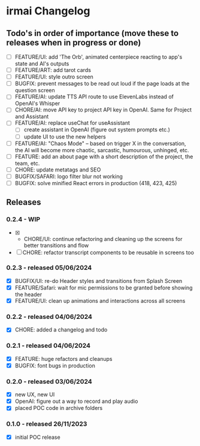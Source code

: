 # irmai Changelog

## Todo's in order of importance (move these to releases when in progress or done)

- [ ] FEATURE/UI: add 'The Orb', animated centerpiece reacting to app's state and AI's outputs
- [ ] FEATURE/ART: add tarot cards
- [ ] FEATURE/UI: style outro screen
- [ ] BUGFIX: prevent messages to be read out loud if the page loads at the question screen
- [ ] FEATURE/AI: update TTS API route to use ElevenLabs instead of OpenAI's Whisper
- [ ] CHORE/AI: move API key to project API key in OpenAI. Same for Project and Assistant
- [ ] FEATURE/AI: replace useChat for useAssistant
  - [ ] create assistant in OpenAI (figure out system prompts etc.)
  - [ ] update UI to use the new helpers
- [ ] FEATURE/AI: "Chaos Mode" – based on trigger X in the conversation, the AI will become more chaotic, sarcastic, humourous, unhinged, etc.
- [ ] FEATURE: add an about page with a short description of the project, the team, etc.
- [ ] CHORE: update metatags and SEO
- [ ] BUGFIX/SAFARI: logo filter blur not working
- [ ] BUGFIX: solve minified React errors in production (418, 423, 425)

## Releases

### 0.2.4 - WIP

- [x] - CHORE/UI: continue refactoring and cleaning up the screens for better transitions and flow
- [ ] CHORE: refactor transcript components to be reusable in screens too

### 0.2.3 - released 05/06/2024

- [x] BUGFIX/UI: re-do Header styles and transitions from Splash Screen
- [x] FEATURE/Safari: wait for mic permissions to be granted before showing the header
- [x] FEATURE/UI: clean up animations and interactions across all screens

### 0.2.2 - released 04/06/2024

- [x] CHORE: added a changelog and todo

### 0.2.1 - released 04/06/2024

- [x] FEATURE: huge refactors and cleanups
- [x] BUGFIX: font bugs in production

### 0.2.0 - released 03/06/2024

- [x] new UX, new UI
- [x] OpenAI: figure out a way to record and play audio
- [x] placed POC code in archive folders

### 0.1.0 - released 26/11/2023

- [x] initial POC release
